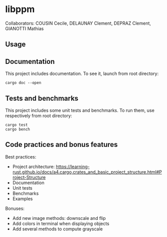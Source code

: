 # libppm

Collaborators: COUSIN Cecile, DELAUNAY Clement, DEPRAZ Clement, GIANOTTI Mathias

## Usage



## Documentation

This project includes documentation. To see it, launch from root directory:
```shell
cargo doc --open
```

## Tests and benchmarks

This project includes some unit tests and benchmarks. To run them, use respectively from root directory:
```shell
cargo test
cargo bench
```

## Code practices and bonus features

Best practices:
- Project architecture: https://learning-rust.github.io/docs/a4.cargo,crates_and_basic_project_structure.html#Project-Structure
- Documentation
- Unit tests
- Benchmarks
- Examples

Bonuses:
- Add new image methods: downscale and flip
- Add colors in terminal when displaying objects
- Add several methods to compute grayscale
